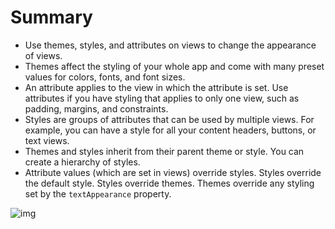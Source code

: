 # Summary

- Use themes, styles, and attributes on views to change the appearance of views.
- Themes affect the styling of your whole app and come with many preset values for colors, fonts, and font sizes.
- An attribute applies to the view in which the attribute is set. Use attributes if you have styling that applies to only one view, such as padding, margins, and constraints.
- Styles are groups of attributes that can be used by multiple views. For example, you can have a style for all your content headers, buttons, or text views.
- Themes and styles inherit from their parent theme or style. You can create a hierarchy of styles.
- Attribute values (which are set in views) override styles. Styles override the default style. Styles override themes. Themes override any styling set by the `textAppearance` property.

![img](https://codelabs.developers.google.com/codelabs/kotlin-android-training-styles-and-themes/img/e7851427054b568d.png)